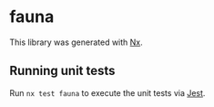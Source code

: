 # fauna

This library was generated with [Nx](https://nx.dev).

## Running unit tests

Run `nx test fauna` to execute the unit tests via [Jest](https://jestjs.io).

